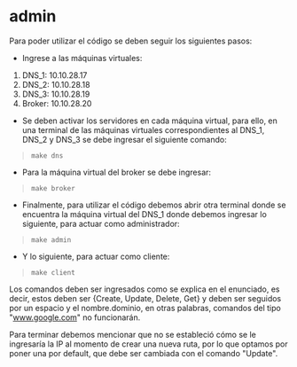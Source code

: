 # admin

Para poder utilizar el código se deben seguir los siguientes pasos:

- Ingrese a las máquinas virtuales:
1. DNS_1: 10.10.28.17
2. DNS_2: 10.10.28.18
3. DNS_3: 10.10.28.19 
4. Broker: 10.10.28.20

- Se deben activar los servidores en cada máquina virtual, para ello, en una terminal de las máquinas virtuales correspondientes al DNS_1, DNS_2 y DNS_3 se debe ingresar el siguiente comando:

>`` make dns ``

- Para la máquina virtual del broker se debe ingresar:

>``make broker``

- Finalmente, para utilizar el código debemos abrir otra terminal donde se encuentra la máquina virtual del DNS_1 donde debemos ingresar lo siguiente, para actuar como administrador:

>``make admin``

- Y lo siguiente, para actuar como cliente:
  
>``make client``


Los comandos deben ser ingresados como se explica en el enunciado, es decir, estos deben ser {Create, Update, Delete, Get} y deben ser seguidos por un espacio y el nombre.dominio, en otras palabras, comandos del tipo "www.google.com" no funcionarán.

Para terminar debemos mencionar que no se estableció cómo se le ingresaría la IP al momento de crear una nueva ruta, por lo que optamos por poner una por default, que debe ser cambiada con el comando "Update".